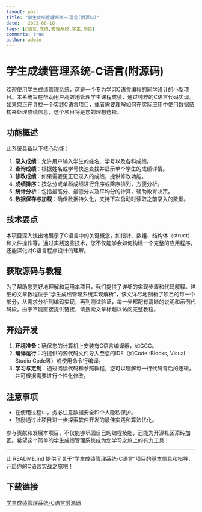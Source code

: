 ```yaml
---
layout: post
title: "学生成绩管理系统-C语言(附源码)"
date:   2023-08-10
tags: [C语言,成绩,管理系统,学生,项目]
comments: true
author: admin
---
```

# 学生成绩管理系统-C语言(附源码)

欢迎使用学生成绩管理系统，这是一个专为学习C语言编程的同学设计的小型项目。本系统旨在帮助用户高效地管理学生课程成绩，通过纯粹的C语言代码实现。如果您正在寻找一个实践C语言项目，或者需要理解如何在实际应用中使用数据结构来处理成绩信息，这个项目将是您的理想选择。

## 功能概述

此系统具备以下核心功能：

1. **录入成绩**：允许用户输入学生的姓名、学号以及各科成绩。
2. **查询成绩**：根据姓名或学号快速查找并显示单个学生的成绩详情。
3. **修改成绩**：如果需要更正已录入的成绩，提供修改功能。
4. **成绩排序**：按总分或单科成绩进行升序或降序排列，方便分析。
5. **统计分析**：包括最高分、最低分以及平均分的计算，辅助教育决策。
6. **数据保存与加载**：确保数据持久化，支持下次启动时读取之前录入的数据。

## 技术要点

本项目深入浅出地展示了C语言中的关键概念，如指针、数组、结构体（struct）和文件操作等。通过实践这些技术，您不仅能学会如何构建一个完整的应用程序，还能深化对C语言程序设计的理解。

## 获取源码与教程

为了帮助您更好地理解和运用本项目，我们提供了详细的实现步骤和代码解释。详细的文章教程位于“学生成绩管理系统实现解析”，该文详尽地剖析了项目的每一个部分，从需求分析到编码实现，再到测试验证，每一步都配有清晰的说明和示例代码段。由于不能直接提供链接，请搜索文章标题以访问完整教程。

## 开始开发

1. **环境准备**：确保您的计算机上安装有C语言编译器，如GCC。
2. **编译运行**：将提供的源代码文件导入至您的IDE（如Code::Blocks, Visual Studio Code等）或使用命令行编译。
3. **学习与定制**：通过阅读代码和参照教程，您可以理解每一行代码背后的逻辑，并可根据需要进行个性化修改。

## 注意事项

- 在使用过程中，务必注意数据安全和个人隐私保护。
- 鼓励通过此项目进一步探索软件开发的最佳实践和算法优化。

参与贡献和发展本项目，不仅能够巩固自己的编程技能，还能为开源社区添砖加瓦。希望这个简单的学生成绩管理系统成为您学习之旅上的有力工具！

---

此 README.md 提供了关于“学生成绩管理系统-C语言”项目的基本信息和指导，开启你的C语言实战之旅吧！

## 下载链接

[学生成绩管理系统-C语言附源码](https://pan.quark.cn/s/9c83b4047f30)